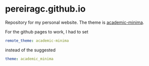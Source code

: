 
# pereiragc.github.io

Repository for my personal website. The theme is [academic-minima](https://github.com/academicbio/academic-minima).

For the github pages to work, I had to set 
```yaml 
remote_theme: academic-minima
```

instead of the suggested
```yaml 
theme: academic_minima
```


